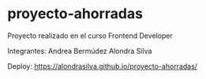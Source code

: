 # proyecto-ahorradas

Proyecto realizado en el curso Frontend Developer

Integrantes:
Andrea Bermúdez
Alondra Silva

Deploy: https://alondrasilva.github.io/proyecto-ahorradas/
